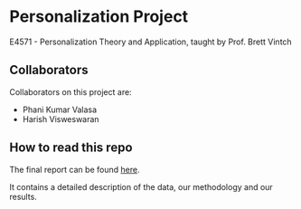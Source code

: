 # Personalization Project

E4571 - Personalization Theory and Application, taught by Prof. Brett Vintch

## Collaborators
Collaborators on this project are:
* Phani Kumar Valasa
* Harish Visweswaran


## How to read this repo

The final report can be found [here](Part1/Music%20Recommender%20System%20Case%20Study%20-%20Part%201%20Report.ipynb).

It contains a detailed description of the data, our methodology and our results.
